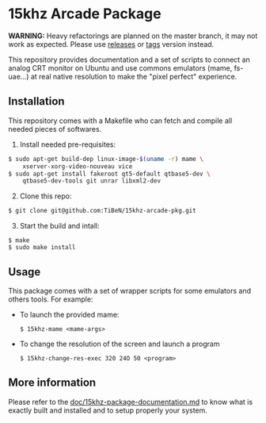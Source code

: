 15khz Arcade Package
====================

**WARNING:** Heavy refactorings are planned on the master branch, it may 
not work as expected. Please use 
[releases](https://github.com/TiBeN/15khz-arcade-pkg/releases) or 
[tags](https://github.com/TiBeN/15khz-arcade-pkg/tags) version instead.

This repository provides documentation and a set of scripts to connect 
an analog CRT monitor on Ubuntu and use commons emulators 
(mame, fs-uae...) at real native resolution to make the "pixel perfect"
experience.

Installation
------------

This repository comes with a Makefile who can fetch and compile all needed
pieces of softwares.

1. Install needed pre-requisites:

```bash
$ sudo apt-get build-dep linux-image-$(uname -r) mame \
    xserver-xorg-video-nouveau vice
$ sudo apt-get install fakeroot qt5-default qtbase5-dev \
    qtbase5-dev-tools git unrar libxml2-dev
```

2. Clone this repo:

```bash
$ git clone git@github.com:TiBeN/15khz-arcade-pkg.git
```


3. Start the build and intall:

```
$ make
$ sudo make install
```

Usage
-----

This package comes with a set of wrapper scripts for some emulators and
others tools. For example:

-   To launch the provided mame: 

    ```
    $ 15khz-mame <mame-args>
    ```

-   To change the resolution of the screen and launch a program
    
    ```
    $ 15khz-change-res-exec 320 24O 50 <program>
    ```

More information
----------------

Please refer to the [doc/15khz-package-documentation.md](documentation) 
to know what is exactly built and installed and to setup properly your 
system.

